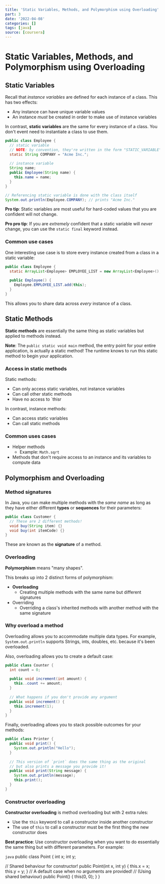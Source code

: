 ```yaml
---
title: 'Static Variables, Methods, and Polymorphism using Overloading'
part: 3
date: '2022-04-08'
categories: []
tags: [java]
source: [coursera]
---
```


# Static Variables, Methods, and Polymorphism using Overloading

## Static Variables

Recall that *instance variables* are defined for each instance of a class. This has two effects:

* Any instance can have unique variable values
* An instance *must* be created in order to make use of instance variables

In contrast, **static variables** are the same for every instance of a class. You don't event need to instantiate a class to use them.

```java
public class Employee {
  // static variable
  // NOTE: by convention, they're written in the form "STATIC_VARIABLE"
  static String COMPANY = "Acme Inc.";
  
  // instance variable 
  String name;
  public Employee(String name) {
    this.name = name;
  }
}

// Referencing static variable is done with the class itself
System.out.println(Employee.COMPANY); // prints "Acme Inc."
```

**Pro tip**: Static variables are most useful for hard-coded values that you are confident will not change.

**Pro pro tip**: If you are *extremely* confident that a static variable will *never* change, you can use the `static final` keyword instead.

### Common use cases

One interesting use case is to store every instance created from a class in a static variable:

```java
public class Employee {
  static ArrayList<Employee> EMPLOYEE_LIST = new ArrayList<Employee>();
  
  public Employee() {
    Employee.EMPLOYEE_LIST.add(this);
  }
}
```

This allows you to share data across *every* instance of a class.

## Static Methods

**Static methods** are essentially the same thing as static variables but applied to methods instead.

**Note**: The `public static void main` method, the entry point for your entire application, is actually a static method! The runtime knows to run this static method to begin your application.

### Access in static methods

Static methods:

* Can only access static variables, not instance variables
* Can call other static methods
* Have no access to `thisr

In contrast, instance methods:

* Can access static variables
* Can call static methods

### Common uses cases

* Helper methods
  * Example: `Math.sqrt`
* Methods that don't require access to an instance and its variables to compute data

## Polymorphism and Overloading

### Method signatures

In Java, you can make multiple methods with the *same name* as long as they have either different **types** or **sequences** for their parameters:

```java
public class Customer {
  // These are 2 different methods!
  void buy(String item) {}
  void buy(int itemCode) {}
}
```

These are known as the **signature** of a method.

### Overloading

**Polymorphism** means "many shapes".

This breaks up into 2 distinct forms of polymorphism:

* **Overloading**
  * Creating multiple methods with the same name but different signatures
* Overriding
  * Overriding a class's inherited methods with another method with the same signature

### Why overload a method

Overloading allows you to accommodate multiple data types. For example, `System.out.println` supports Strings, ints, doubles, etc. because it's been overloaded.

Also, overloading allows you to create a default case:

```java
public class Counter {
  int count = 0;
  
  public void increment(int amount) {
    this..count += amount;
  }
  
  // What happens if you don't provide any argument
  public void increment() {
    this.increment(1);
  }
}
```

Finally, overloading allows you to stack possible outcomes for your methods:

```java
public class Printer {
  public void print() {
    System.out.println("Hello");
  }
  
  // This version of `print` does the same thing as the original
  // but also prints a message you provide it!
  public void print(String message) {
    System.out.println(message);
    this.print();
  }
}
```

### Constructor overloading

**Constructor overloading** is method overloading but with 2 extra rules:

* Use the `this` keyword to call a constructor inside another constructor
* The use of `this` to call a constructor must be the first thing the new constructor does

**Best practice**: Use constructor overloading when you want to do essentially the same thing but with different parameters. For example:

```java```
public class Point {
  int x;
  int y;
  
  // Shared behaviour for constructor!
  public Point(int x, int y) {
    this.x = x;
    this.y = y;
  }
  // A default case when no arguments are provided!
  // (Using shared behaviour)
  public Point() {
    this(0, 0);
  }
}
```